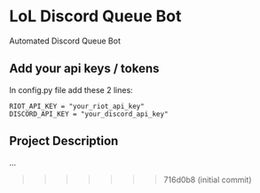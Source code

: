 LoL Discord Queue Bot
=======
Automated Discord Queue Bot

## Add your api keys / tokens
In config.py file add these 2 lines:
```
RIOT_API_KEY = "your_riot_api_key"
DISCORD_API_KEY = "your_discord_api_key"
```

## Project Description
...
>>>>>>> 716d0b8 (initial commit)
